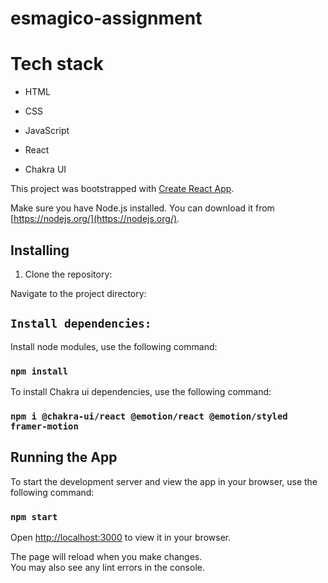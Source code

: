 # esmagico-assignment

# Tech stack

- HTML
  
- CSS

- JavaScript

- React

- Chakra UI

This project was bootstrapped with [Create React App](https://github.com/facebook/create-react-app).

Make sure you have Node.js installed. You can download it from [https://nodejs.org/](https://nodejs.org/).

## Installing

1. Clone the repository:
   
Navigate to the project directory:

## `Install dependencies:`

Install node modules, use the following command:

### `npm install`

To install Chakra ui dependencies, use the following command:

### `npm i @chakra-ui/react @emotion/react @emotion/styled framer-motion`

## Running the App

To start the development server and view the app in your browser, use the following command:

### `npm start`

Open [http://localhost:3000](http://localhost:3000) to view it in your browser.

The page will reload when you make changes.\
You may also see any lint errors in the console.
